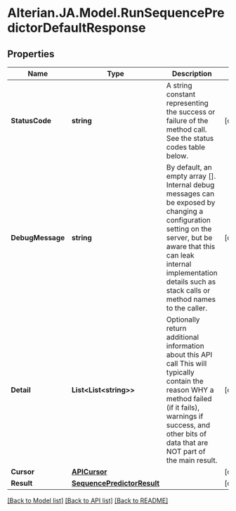# Alterian.JA.Model.RunSequencePredictorDefaultResponse

## Properties

Name | Type | Description | Notes
------------ | ------------- | ------------- | -------------
**StatusCode** | **string** | A string constant representing the success or failure of the method call. See the status codes table below. | [optional] 
**DebugMessage** | **string** | By default, an empty array []. Internal debug messages can be exposed by changing a configuration setting on the server, but be aware that this can leak internal implementation details such as stack calls or method names to the caller. | [optional] 
**Detail** | **List&lt;List&lt;string&gt;&gt;** | Optionally return additional information about this API call             This will typically contain the reason WHY a method failed (if it fails), warnings if success, and other bits of data that             are NOT part of the main result. | [optional] 
**Cursor** | [**APICursor**](APICursor.md) |  | [optional] 
**Result** | [**SequencePredictorResult**](SequencePredictorResult.md) |  | [optional] 

[[Back to Model list]](../README.md#documentation-for-models) [[Back to API list]](../README.md#documentation-for-api-endpoints) [[Back to README]](../README.md)

